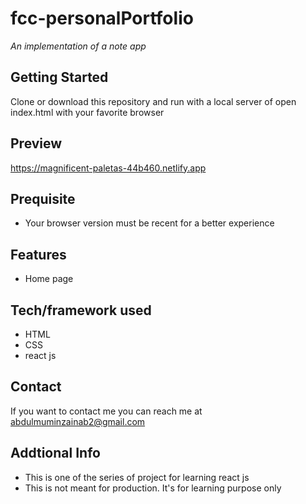 # fcc-personalPortfolio
*An implementation of a note app*

## Getting Started
Clone or download this repository and run with a local server of open index.html with your favorite browser

## Preview
https://magnificent-paletas-44b460.netlify.app

## Prequisite
- Your browser version must be recent for a better experience

## Features
- Home page

## Tech/framework used
- HTML
- CSS
- react js


## Contact
If you want to contact me you can reach me at abdulmuminzainab2@gmail.com

## Addtional Info
- This is one of the series of project for learning react js
- This is not meant for production. It's for learning purpose only

